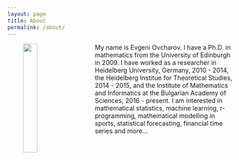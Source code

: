 ```yaml
---
layout: page
title: About
permalink: /about/
---
```


<p>
<img src="/math-blog/assets/portfolio.jpg" alt="" width="25%" align="left" hspace="35">

My name is Evgeni Ovcharov. I have a Ph.D. in mathematics from the University of Edinburgh in 2009. I have worked as a researcher in Heidelberg University, Germany, 2010 - 2014, the Heidelberg Institue for Theoretical Studies, 2014 - 2015, and the Institute of Mathematics and Informatics at the Bulgarian Academy of Sciences, 2016 - present. I am interested in mathematical statistics, machine learning, r-programming, mathematical modelling in sports, statistical forecasting, financial time series and more...
</p>



<!--
This is the base Jekyll theme. You can find out more info about customizing your Jekyll theme, as well as basic Jekyll usage documentation at [jekyllrb.com](https://jekyllrb.com/)

You can find the source code for Minima at GitHub:
[jekyll][jekyll-organization] /
[minima](https://github.com/jekyll/minima)

You can find the source code for Jekyll at GitHub:
[jekyll][jekyll-organization] /
[jekyll](https://github.com/jekyll/jekyll)


[jekyll-organization]: https://github.com/jekyll
-->
